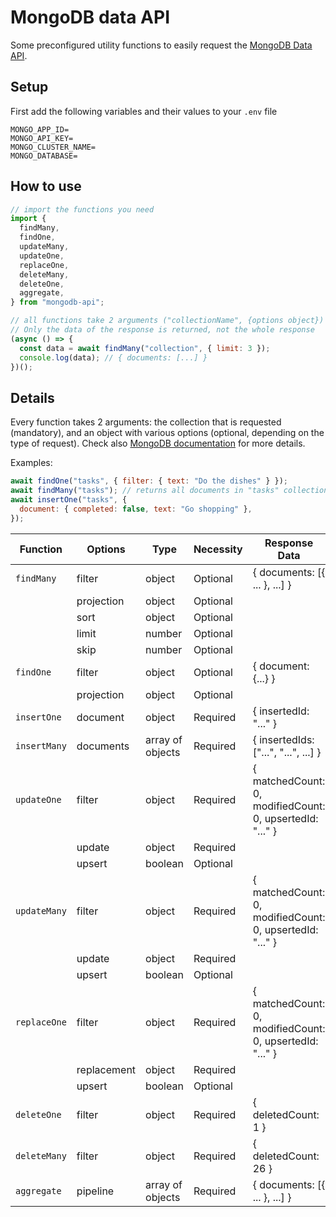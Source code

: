 # MongoDB data API

Some preconfigured utility functions to easily request the [MongoDB Data API](https://www.mongodb.com/docs/atlas/api/data-api/).

## Setup

First add the following variables and their values to your `.env` file

```
MONGO_APP_ID=
MONGO_API_KEY=
MONGO_CLUSTER_NAME=
MONGO_DATABASE=
```

## How to use

```javascript
// import the functions you need
import {
  findMany,
  findOne,
  updateMany,
  updateOne,
  replaceOne,
  deleteMany,
  deleteOne,
  aggregate,
} from "mongodb-api";

// all functions take 2 arguments ("collectionName", {options object}) and return a promise
// Only the data of the response is returned, not the whole response
(async () => {
  const data = await findMany("collection", { limit: 3 });
  console.log(data); // { documents: [...] }
})();
```

## Details

Every function takes 2 arguments: the collection that is requested (mandatory), and an object with various options (optional, depending on the type of request). Check also [MongoDB documentation](https://www.mongodb.com/docs/atlas/api/data-api-resources/) for more details.

Examples:

```javascript
await findOne("tasks", { filter: { text: "Do the dishes" } });
await findMany("tasks"); // returns all documents in "tasks" collection
await insertOne("tasks", {
  document: { completed: false, text: "Go shopping" },
});
```

| Function     | Options     | Type             | Necessity | Response Data                                            |
| ------------ | ----------- | ---------------- | --------- | -------------------------------------------------------- |
| `findMany`   | filter      | object           | Optional  | { documents: [{ ... }, ...] }                            |
|              | projection  | object           | Optional  |
|              | sort        | object           | Optional  |
|              | limit       | number           | Optional  |
|              | skip        | number           | Optional  |
| `findOne`    | filter      | object           | Optional  | { document: {...} }                                      |
|              | projection  | object           | Optional  |
| `insertOne`  | document    | object           | Required  | { insertedId: "..." }                                    |
| `insertMany` | documents   | array of objects | Required  | { insertedIds: ["...", "...", ...] }                     |
| `updateOne`  | filter      | object           | Required  | { matchedCount: 0, modifiedCount: 0, upsertedId: "..." } |
|              | update      | object           | Required  |
|              | upsert      | boolean          | Optional  |
| `updateMany` | filter      | object           | Required  | { matchedCount: 0, modifiedCount: 0, upsertedId: "..." } |
|              | update      | object           | Required  |
|              | upsert      | boolean          | Optional  |
| `replaceOne` | filter      | object           | Required  | { matchedCount: 0, modifiedCount: 0, upsertedId: "..." } |
|              | replacement | object           | Required  |
|              | upsert      | boolean          | Optional  |
| `deleteOne`  | filter      | object           | Required  | { deletedCount: 1 }                                      |
| `deleteMany` | filter      | object           | Required  | { deletedCount: 26 }                                     |
| `aggregate`  | pipeline    | array of objects | Required  | { documents: [{ ... }, ...] }                            |
